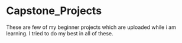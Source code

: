 # Capstone_Projects
These are few of my beginner projects which are uploaded while i am learning. I tried to do my best in all of these.
